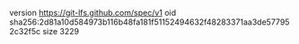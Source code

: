 version https://git-lfs.github.com/spec/v1
oid sha256:2d81a10d584973b116b48fa181f51152494632f48283371aa3de577952c32f5c
size 3229
